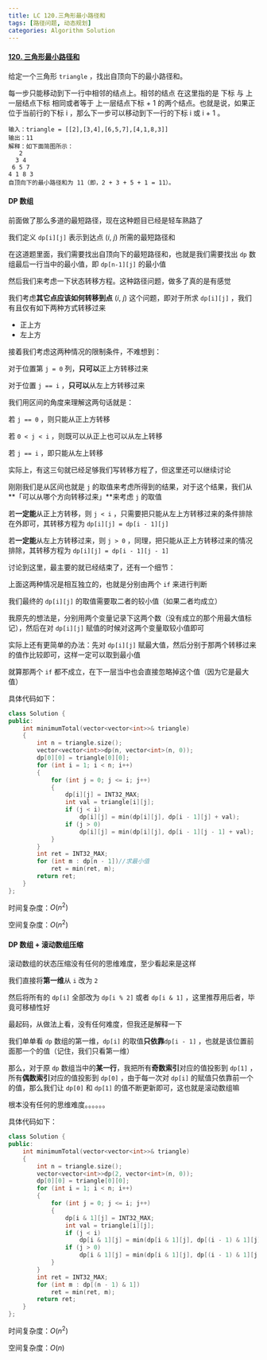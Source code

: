 ```yaml
---
title: LC 120.三角形最小路径和
tags: [路径问题, 动态规划]
categories: Algorithm Solution
---
```




#### [120. 三角形最小路径和](https://leetcode.cn/problems/triangle/)

给定一个三角形 `triangle` ，找出自顶向下的最小路径和。

每一步只能移动到下一行中相邻的结点上。相邻的结点 在这里指的是 下标 与 上一层结点下标 相同或者等于 上一层结点下标 + 1 的两个结点。也就是说，如果正位于当前行的下标 i ，那么下一步可以移动到下一行的下标 i 或 i + 1 。

```
输入：triangle = [[2],[3,4],[6,5,7],[4,1,8,3]]
输出：11
解释：如下面简图所示：
   2
  3 4
 6 5 7
4 1 8 3
自顶向下的最小路径和为 11（即，2 + 3 + 5 + 1 = 11）。
```



#### DP 数组

前面做了那么多道的最短路径，现在这种题目已经是轻车熟路了

我们定义 `dp[i][j]` 表示到达点 $(i,\ j)$ 所需的最短路径和

在这道题里面，我们需要找出自顶向下的最短路径和，也就是我们需要找出 `dp` 数组最后一行当中的最小值，即 `dp[n-1][j]` 的最小值

然后我们来考虑一下状态转移方程。这种路径问题，做多了真的是有感觉

我们考虑**其它点应该如何转移到点** $(i,\ j)$ 这个问题，即对于所求 `dp[i][j]` ，我们有且仅有如下两种方式转移过来

* 正上方
* 左上方

接着我们考虑这两种情况的限制条件，不难想到：

对于位置第 `j = 0` 列，**只可以**正上方转移过来

对于位置 `j == i` ，**只可以**从左上方转移过来

我们用区间的角度来理解这两句话就是：

若 `j == 0` ，则只能从正上方转移

若 `0 < j < i` ，则既可以从正上也可以从左上转移

若 `j == i` ，即只能从左上转移

实际上，有这三句就已经足够我们写转移方程了，但这里还可以继续讨论

刚刚我们是从区间也就是 `j` 的取值来考虑所得到的结果，对于这个结果，我们从**「可以从哪个方向转移过来」**来考虑 `j` 的取值

若**一定能**从正上方转移，则 `j < i` ，只需要把只能从左上方转移过来的条件排除在外即可，其转移方程为 `dp[i][j] = dp[i - 1][j]`

若**一定能**从左上方转移过来，则 `j > 0` ，同理，把只能从正上方转移过来的情况排除，其转移方程为 `dp[i][j] = dp[i - 1][j - 1]` 

讨论到这里，最主要的就已经结束了，还有一个细节：

上面这两种情况是相互独立的，也就是分别由两个 `if` 来进行判断

我们最终的 `dp[i][j]` 的取值需要取二者的较小值（如果二者均成立）

我原先的想法是，分别用两个变量记录下这两个数（没有成立的那个用最大值标记），然后在对 `dp[i][j]` 赋值的时候对这两个变量取较小值即可

实际上还有更简单的办法：先对 `dp[i][j]` 赋最大值，然后分别于那两个转移过来的值作比较即可，这样一定可以取到最小值

就算那两个 `if` 都不成立，在下一层当中也会直接忽略掉这个值（因为它是最大值）

具体代码如下：

```cpp
class Solution {
public:
	int minimumTotal(vector<vector<int>>& triangle)
	{
		int n = triangle.size();
		vector<vector<int>>dp(n, vector<int>(n, 0));
		dp[0][0] = triangle[0][0];
		for (int i = 1; i < n; i++)
		{
			for (int j = 0; j <= i; j++)
			{
				dp[i][j] = INT32_MAX;
				int val = triangle[i][j];
				if (j < i)
					dp[i][j] = min(dp[i][j], dp[i - 1][j] + val);
				if (j > 0)
					dp[i][j] = min(dp[i][j], dp[i - 1][j - 1] + val);
			}
		}
		int ret = INT32_MAX;
		for (int m : dp[n - 1])//求最小值
			ret = min(ret, m);
		return ret;
	}
};
```

时间复杂度：$O(n^2)$ 

空间复杂度：$O(n^2)$ 



#### DP 数组 + 滚动数组压缩

滚动数组的状态压缩没有任何的思维难度，至少看起来是这样

我们直接将**第一维**从 `i` 改为 `2` 

然后将所有的 `dp[i]` 全部改为 `dp[i % 2]` 或者 `dp[i & 1]` ，这里推荐用后者，毕竟可移植性好

最起码，从做法上看，没有任何难度，但我还是解释一下

我们单单看 `dp` 数组的第一维，`dp[i]` 的取值**只依靠**`dp[i - 1]` ，也就是该位置前面那一个的值（记住，我们只看第一维）

那么，对于原 `dp` 数组当中的**某一行**，我把所有**奇数索引**对应的值投影到 `dp[1]` ，所有**偶数索引**对应的值投影到 `dp[0]` ，由于每一次对 `dp[i]` 的赋值只依靠前一个的值，那么我们让 `dp[0]` 和 `dp[1]` 的值不断更新即可，这也就是滚动数组嘛

根本没有任何的思维难度。。。。。。

具体代码如下：

```cpp
class Solution {
public:
	int minimumTotal(vector<vector<int>>& triangle)
	{
		int n = triangle.size();
		vector<vector<int>>dp(2, vector<int>(n, 0));
		dp[0][0] = triangle[0][0];
		for (int i = 1; i < n; i++)
		{
			for (int j = 0; j <= i; j++)
			{
				dp[i & 1][j] = INT32_MAX;
				int val = triangle[i][j];
				if (j < i)
					dp[i & 1][j] = min(dp[i & 1][j], dp[(i - 1) & 1][j] + val);
				if (j > 0)
					dp[i & 1][j] = min(dp[i & 1][j], dp[(i - 1) & 1][j - 1] + val);
			}
		}
		int ret = INT32_MAX;
		for (int m : dp[(n - 1) & 1])
			ret = min(ret, m);
		return ret;
	}
};
```

时间复杂度：$O(n^2)$

空间复杂度：$O(n)$ 